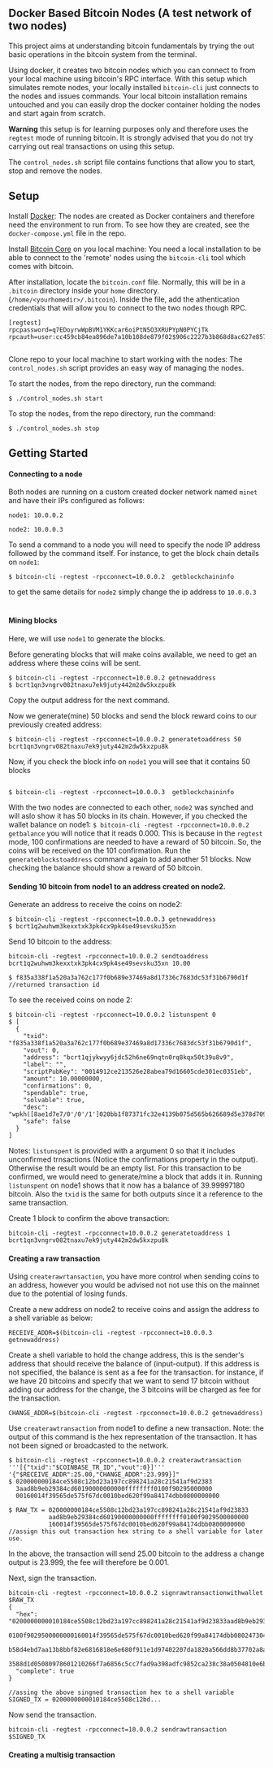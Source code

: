 ## Docker Based Bitcoin Nodes (A test network of two nodes)
This project aims at understanding bitcoin fundamentals by trying the out basic operations in the bitcoin system from the terminal. 

Using docker, it creates two bitcoin nodes which you can connect to from your local machine using bitcoin's RPC interface. With this setup which simulates remote nodes, your locally installed `bitcoin-cli` just connects to the nodes and issues commands. Your local bitcoin installation remains untouched and you can easily drop the docker container holding the nodes and start again from scratch. 

**Warning** this setup is for learning purposes only and therefore uses the `regtest` mode of running bitcoin. It is strongly advised that you do not try carrying out real transactions on using this setup.

The `control_nodes.sh` script file contains functions that allow you to start, stop and remove the nodes.



## Setup
Install [Docker](https://www.docker.com/get-started): The nodes are created as Docker containers and therefore need the environment to run from. To see how they are created, see the `docker-compose.yml` file in the repo.

Install [Bitcoin Core](https://bitcoin.org/en/download) on you local machine: You need a local installation to be able to connect to the 'remote' nodes using the `bitcoin-cli` tool which comes with bitcoin. 

After installation, locate the `bitcoin.conf` file. Normally, this will be in a `.bitcoin` directory inside your `home` directory. (`/home/<yourhomedir>/.bitcoin`). Inside the file, add the athentication credentials that will allow you to connect to the two nodes though RPC.
```
[regtest]
rpcpassword=q7EDoyrwWpBVM1YKKcar6oiPtN5O3XRUPYpN0PYCjTk
rpcauth=user:cc459cb84ea896de7a10b108de879f02$906c2227b3b868d8ac627e85776f0970925c6bf6f67a69c6457c04a82a1fdfc0
  
```

Clone repo to your local machine to start working with the nodes: The `control_nodes.sh` script provides an easy way of managing the nodes.

To start the nodes, from the repo directory, run the command:
```
$ ./control_nodes.sh start

```

To stop the nodes, from the repo directory, run the command:
```
$ ./control_nodes.sh stop

```
## Getting Started

#### Connecting to a node
Both nodes are running on a custom created docker network named `minet` and have their IPs configured as follows:

`node1: 10.0.0.2`

`node2: 10.0.0.3`

To send a command to a node you will need to specify the node IP address followed by the command itself. For instance, to get the block chain details on `node1`:

```
$ bitcoin-cli -regtest -rpcconnect=10.0.0.2  getblockchaininfo

```

to get the same details for `node2` simply change the ip address to `10.0.0.3`
# 

#### Mining blocks

Here, we will use `node1` to generate the blocks.

Before generating blocks that will make coins available, we need to get an address where these coins will be sent.
```
$ bitcoin-cli -regtest -rpcconnect=10.0.0.2 getnewaddress
$ bcrt1qn3vngrv082tnaxu7ek9juty442m2dw5kxzpu8k

```
Copy the output address for the next command.

Now we generate(mine) 50 blocks and send the block reward coins to our previously created address:
```
$ bitcoin-cli -regtest -rpcconnect=10.0.0.2 generatetoaddress 50 bcrt1qn3vngrv082tnaxu7ek9juty442m2dw5kxzpu8k

```
Now, if you check the block info on `node1` you will see that it contains 50 blocks
```

$ bitcoin-cli -regtest -rpcconnect=10.0.0.3  getblockchaininfo

```
With the two nodes are connected to each other, `node2` was synched and will aslo show it has 50 blocks in its chain. 
However, if you checked the wallet balance on node1:
`$ bitcoin-cli -regtest -rpcconnect=10.0.0.2 getbalance` you will notice that it reads 0.000. This is because in the `regtest` mode, 100 confirmations are needed to have a reward of 50 bitcoin. So, the coins will be received on the 101 confirmation. Run the `generateblockstoaddress` command again to add another 51 blocks. Now checking the balance should show a reward of 50 bitcoin.


#### Sending 10 bitcoin from node1 to an address created on node2.
Generate an address to receive the coins on node2:
```
$ bitcoin-cli -regtest -rpcconnect=10.0.0.3 getnewaddress
$ bcrt1q2wuhwm3kexxtxk3pk4cx9pk4se49sevsku35xn
```
Send 10 bitcoin to the address:
```
bitcoin-cli -regtest -rpcconnect=10.0.0.2 sendtoaddress bcrt1q2wuhwm3kexxtxk3pk4cx9pk4se49sevsku35xn 10.00

$ f835a338f1a520a3a762c177f0b689e37469a8d17336c7683dc53f31b6790d1f //returned transaction id
```

To see the received coins on node 2:
```
$ bitcoin-cli -regtest -rpcconnect=10.0.0.2 listunspent 0
$ [
  {
    "txid": "f835a338f1a520a3a762c177f0b689e37469a8d17336c7683dc53f31b6790d1f",
    "vout": 0,
    "address": "bcrt1qjykwyy6jdc52h6ne69nqtn0rq8kqx50t39u8v9",
    "label": "",
    "scriptPubKey": "0014912ce213526e28abea79d16605cde301ec0351eb",
    "amount": 10.00000000,
    "confirmations": 0,
    "spendable": true,
    "solvable": true,
    "desc": "wpkh([8ae1d7e7/0'/0'/1']020bb1f87371fc32e4139b075d565b626689d5e378d709ed409e6170843ca77c1a)#s6ypfjmp",
    "safe": false
  }
]
```
Notes:
`listunspent` is provided with a argument 0 so that it includes unconfirmed trnsactions (Notice the confirmations property in the output). Otherwise the result would be an empty list. For this transaction to be confirmed, we would need to generate/mine a block that adds it in.
Running `listunspent` on node1 shows that it now has a balance of 39.99997180 bitcoin. Also the `txid` is the same for both outputs since it a reference to the same transaction.

Create 1 block to confirm the above transaction:

```
bitcoin-cli -regtest -rpcconnect=10.0.0.2 generatetoaddress 1 bcrt1qn3vngrv082tnaxu7ek9juty442m2dw5kxzpu8k
```

#### Creating a raw transaction
Using `createrawrtansaction`, you have more control when sending coins to an address, however you would be advised not not use this on the mainnet due to the potential of losing funds.

Create a new address on node2 to receive coins and assign the address to a shell variable as below:
```
RECEIVE_ADDR=$(bitcoin-cli -regtest -rpcconnect=10.0.0.3 getnewaddress)
```
Create a shell variable to hold the change address, this is the sender's address that should receive the balance of (input-output). If this address is not specified, the balance is sent as a fee for the transaction. for instance, if we have 20 bitcoins and specify that we want to send 17 bitcoin without adding our address for the change, the 3 bitcoins will be charged as fee for the transaction.
```
CHANGE_ADDR=$(bitcoin-cli -regtest -rpcconnect=10.0.0.2 getnewaddress)
```

Use `createrawtransaction` from node1 to define a new transaction. Note: the output of this command is the hex representation of the transaction. It has not been signed or broadcasted to the network.

```
$ bitcoin-cli -regtest -rpcconnect=10.0.0.2 createrawtransaction '''[{"txid":"$COINBASE_TR_ID","vout":0}]''' '{"$RECEIVE_ADDR":25.00,"CHANGE_ADDR":23.999}]"
$ 020000000184ce5508c12bd23a197cc898241a28c21541af9d2383
  3aad8b9eb29384cd60190000000000ffffffff0100f90295000000
  00160014f39565de575f67dc0010bed620f99a84174dbb0800000000
  
$ RAW_TX = 020000000184ce5508c12bd23a197cc898241a28c21541af9d23833
           aad8b9eb29384cd60190000000000ffffffff0100f9029500000000
           160014f39565de575f67dc0010bed620f99a84174dbb0800000000 //assign this out transaction hex string to a shell variable for later use.

```
In the above, the transaction will send 25.00 bitcoin to the address a change output is 23.999, the fee will therefore be 0.001. 

Next, sign the transaction.

```
bitcoin-cli -regtest -rpcconnect=10.0.0.2 signrawtransactionwithwallet $RAW_TX
{
  "hex": "0200000000010184ce5508c12bd23a197cc898241a28c21541af9d23833aad8b9eb29384cd60190000000000ffffffff
          0100f9029500000000160014f39565de575f67dc0010bed620f99a84174dbb0802473044022029eaedd63cf776d93ff9
          b58d4ebd7aa13b8bbf82e6816818e6e680f911e1d97402207da1820a566dd8b37702a8a653c23d381a89c4f21bcfd26f
          3588d1d05080978601210266f7a6856c5cc7fad9a398adfc9852ca238c38a0504810e6b6491112b277307600000000",
  "complete": true
}

//assing the above singned transaction hex to a shell variable
SIGNED_TX = 0200000000010184ce5508c12bd...
```

Now send the transaction.
```
bitcoin-cli -regtest -rpcconnect=10.0.0.2 sendrawtransaction $SIGNED_TX
```

#### Creating a multisig transaction


